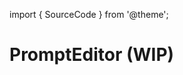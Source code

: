 import { SourceCode } from '@theme';

# PromptEditor (WIP)

<SourceCode href="https://github.com/bytedance/flowgram.ai/tree/main/packages/materials/form-materials/src/components/prompt-editor" />
